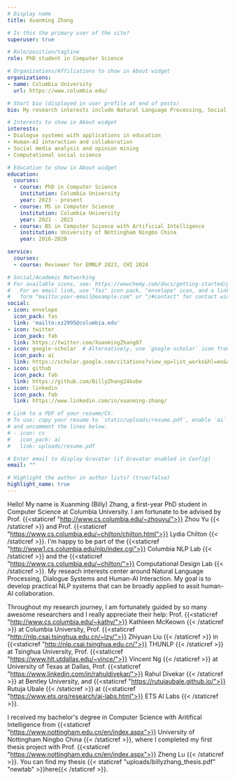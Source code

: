 ```yaml
---
# Display name
title: Xuanming Zhang

# Is this the primary user of the site?
superuser: true

# Role/position/tagline
role: PhD student in Computer Science

# Organizations/Affiliations to show in About widget
organizations:
- name: Columbia University
  url: https://www.columbia.edu/

# Short bio (displayed in user profile at end of posts)
bio: My research interests include Natural Language Processing, Social Computing, Dialogue Systems and Human-Computer Interaction.

# Interests to show in About widget
interests:
- Dialogue systems with applications in education
- Human-AI interaction and collaboration
- Social media analysis and opinion mining
- Computational social science

# Education to show in About widget
education:
  courses:
  - course: PhD in Computer Science
    institution: Columbia University
    year: 2023 - present
  - course: MS in Computer Science
    institution: Columbia University
    year: 2021 - 2023
  - course: BS in Computer Science with Artificial Intelligence
    institution: University of Nottingham Ningbo China
    year: 2016-2020

service:
  courses:
  - course: Reviewer for EMNLP 2023, CHI 2024

# Social/Academic Networking
# For available icons, see: https://wowchemy.com/docs/getting-started/page-builder/#icons
#   For an email link, use "fas" icon pack, "envelope" icon, and a link in the
#   form "mailto:your-email@example.com" or "/#contact" for contact widget.
social:
- icon: envelope
  icon_pack: fas
  link: 'mailto:xz2995@columbia.edu'
- icon: twitter
  icon_pack: fab
  link: https://twitter.com/XuanmingZhang07
- icon: google-scholar  # Alternatively, use `google-scholar` icon from `ai` icon pack
  icon_pack: ai
  link: https://scholar.google.com/citations?view_op=list_works&hl=en&authuser=1&user=AMDiesgAAAAJ
- icon: github
  icon_pack: fab
  link: https://github.com/BillyZhang24kobe
- icon: linkedin
  icon_pack: fab
  link: https://www.linkedin.com/in/xuanming-zhang/

# Link to a PDF of your resume/CV.
# To use: copy your resume to `static/uploads/resume.pdf`, enable `ai` icons in `params.toml`, 
# and uncomment the lines below.
# - icon: cv
#   icon_pack: ai
#   link: uploads/resume.pdf

# Enter email to display Gravatar (if Gravatar enabled in Config)
email: ""

# Highlight the author in author lists? (true/false)
highlight_name: true
---
```

Hello! My name is Xuanming (Billy) Zhang, a first-year PhD student in Computer Science at Columbia University. I am fortunate to be advised by Prof. {{<staticref "http://www.cs.columbia.edu/~zhouyu/">}} Zhou Yu {{< /staticref >}} and Prof. {{<staticref "https://www.cs.columbia.edu/~chilton/chilton.html">}} Lydia Chilton {{< /staticref >}}. I'm happy to be part of the {{<staticref "http://www1.cs.columbia.edu/nlp/index.cgi">}} Columbia NLP Lab {{< /staticref >}} and the {{<staticref "https://www.cs.columbia.edu/~chilton/">}} Computational Design Lab {{< /staticref >}}. My reseach interests center around Natural Language Processing, Dialogue Systems and Human-AI Interaction. My goal is to develop practical NLP systems that can be broadly applied to assit human-AI collaboration.

Throughout my research journey, I am fortunately guided by so many awesome researchers and I really appreciate their help: Prof. {{<staticref "http://www.cs.columbia.edu/~kathy/">}} Kathleen McKeown {{< /staticref >}} at Columbia University, Prof. {{<staticref "http://nlp.csai.tsinghua.edu.cn/~lzy/">}} Zhiyuan Liu {{< /staticref >}} in {{<staticref "http://nlp.csai.tsinghua.edu.cn/">}} THUNLP {{< /staticref >}} at Tsinghua University, Prof. {{<staticref "https://www.hlt.utdallas.edu/~vince/">}} Vincent Ng {{< /staticref >}} at University of Texas at Dallas, Prof. {{<staticref "https://www.linkedin.com/in/rahuldivekar/">}} Rahul Divekar  {{< /staticref >}} at Bentley University, and {{<staticref "https://rutujaubale.github.io/">}} Rutuja Ubale {{< /staticref >}} at {{<staticref "https://www.ets.org/research/ai-labs.html">}} ETS AI Labs {{< /staticref >}}.

<!-- At present, I am a Graduate Research Intern at the {{<staticref "http://www1.cs.columbia.edu/nlp/index.cgi">}} NLP Lab at Columbia {{< /staticref >}}, working closely with Prof. {{<staticref "http://www.cs.columbia.edu/~kathy/">}} Kathleen McKeown {{< /staticref >}} on emotion analysis, and with Prof. {{<staticref "http://www.cs.columbia.edu/~zhouyu/">}} Zhou Yu {{< /staticref >}} on Dialogue Systems. Meanwhile, I also serve as a Collegiate Associate at {{<staticref "https://www.ets.org/research/ai-labs.html">}} ETS AI Labs {{< /staticref >}}, where I work with {{<staticref "https://www.linkedin.com/in/rahuldivekar/">}} Rahul Divekar  {{< /staticref >}} and {{<staticref "https://rutujaubale.github.io/">}} Rutuja Ubale  {{< /staticref >}} on spoken languge understanding for English Language Learning. Before joining Columbia and ETS AI Labs, I was a full-time Research Assistant in {{<staticref "http://nlp.csai.tsinghua.edu.cn/">}} THUNLP {{< /staticref >}} at Tsinghua University, advised by Prof. {{<staticref "http://nlp.csai.tsinghua.edu.cn/~lzy/">}} Zhiyuan Liu {{< /staticref >}} on NLP applications in Computational Social Science. I also keep close connection with Prof. {{<staticref "https://www.hlt.utdallas.edu/~vince/">}} Vincent Ng {{< /staticref >}} at UT Dallas on sentiment analysis. -->
 
I received my bachelor's degree in Computer Science with Aritifical Intelligence from {{<staticref "https://www.nottingham.edu.cn/en/index.aspx">}} University of Nottingham Ningbo China {{< /staticref >}}, where I completed my first thesis project with Prof. {{<staticref "https://www.nottingham.edu.cn/en/index.aspx">}} Zheng Lu {{< /staticref >}}. You can find my thesis {{< staticref "uploads/billyzhang_thesis.pdf" "newtab" >}}here{{< /staticref >}}.
 
 
<!-- {{< icon name="download" pack="fas" >}} Download my {{< staticref "uploads/resume_short.pdf" "newtab" >}}resumé{{< /staticref >}}. -->
